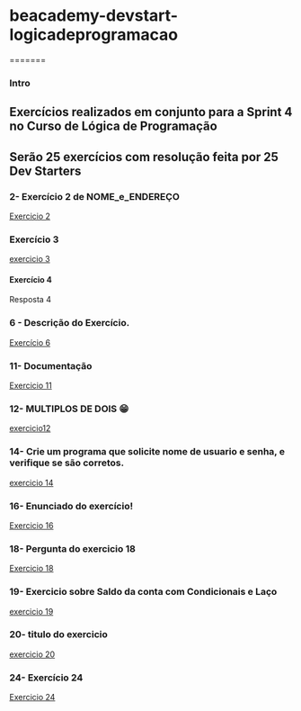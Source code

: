 # beacademy-devstart-logicadeprogramacao

=======
### Intro

## Exercícios realizados em conjunto para a Sprint 4 no Curso de Lógica de Programação

## Serão 25 exercícios com resolução feita por 25 Dev Starters

### 2- Exercício 2 de NOME_e_ENDEREÇO
[Exercicio 2](beacademy-devstart-logicadeprogramacao)

### Exercício 3
[exercicio 3](beacademy-devstart-logicadeprogramacao)

#### Exercício 4

Resposta 4

### 6 - Descrição do Exercício.
[Exercício 6](https://github.com/rejota23/beacademy-devstart-logicadeprogramacao/blob/feature/exercicio6/exercicio6.txt)

### 11- Documentação
[Exercicio 11](https://link-da-documentação)

### 12- MULTIPLOS DE DOIS 😁
[exercicio12](http://multiplos-de-dois.com)

### 14- Crie um programa que solicite nome de usuario e senha, e verifique se são corretos.
[exercicio 14](https://github.com/gdg89/beacademy-devstart-logicadeprogramacao/blob/master/VALIDACAO_SENHA.ALG)

### 16- Enunciado do exercício!
[Exercicio 16](https://linktodocumentation)

### 18- Pergunta do exercicio 18
[Exercicio 18](https://github.com/rejota23/beacademy-devstart-logicadeprogramacao/blob/b8e5aec06ff062346ef4154e06130a7e6f6244e6/exercicio%2018.txt)

### 19- Exercicio sobre Saldo da conta com Condicionais e Laço 
[exercicio 19](https://github.com/rejota23/beacademy-devstart-logicadeprogramacao/blob/feature/exercicio19/exercicio19.alg)

### 20- titulo do exercicio
[exercicio 20](beacademy-devstart-logicadeprogramacao\exercicio20\exercicio20.txt)

### 24- Exercício 24
[Exercicio 24](./exercicio24.txt)
